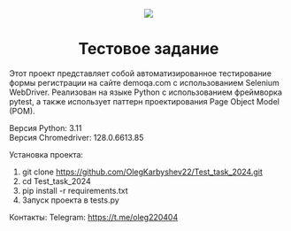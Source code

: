 <p align="center">
  <img src="https://encrypted-tbn0.gstatic.com/images?q=tbn:ANd9GcTvwdsbc5d_ASk0_sJGRizE9zZQ-6B0YQvYZg&s" />
</p>
<h1 align="center">Тестовое задание</h1>

Этот проект представляет собой автоматизированное тестирование формы регистрации на сайте demoqa.com с использованием Selenium WebDriver. Реализован на языке Python с использованием фреймворка pytest, а также использует паттерн проектирования Page Object Model (POM).

Версия Python: 3.11 </br>
Версия Chromedriver: 128.0.6613.85

Установка проекта:
1) git clone https://github.com/OlegKarbyshev22/Test_task_2024.git
2) cd Test_task_2024
3) pip install -r requirements.txt
4) Запуск проекта в tests.py

Контакты:
Telegram: https://t.me/oleg220404
